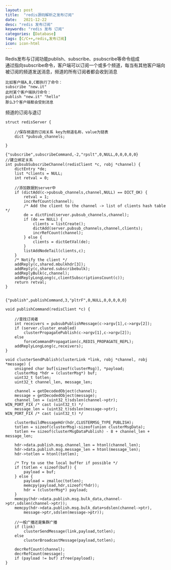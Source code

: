 ```yaml
---
layout: post
title:  "redis源码解析之发布订阅"
date:   2021-12-22
desc: "redis 发布订阅"
keywords: "redis 发布 订阅"
categories: [Database]
tags: [C/C++,redis,发布订阅]
icon: icon-html
---
```


Redis发布与订阅功能publish、subscribe、psubscribe等命令组成<br/>
通过指向subscribe命令，客户端可以订阅一个或多个频道，每当有其他客户端向被订阅的频道发送消息，频道的所有订阅者都会收到消息

    比如客户端A,B,C都执行了命令：
    subscribe "new.it"
    此时某个客户端执行命令：
    publish "new.it" "hello"
    那么3个客户端都会受到消息
    
频道的订阅与退订

    struct redisServer {
    
        //保存频道的订阅关系 key为频道名称，value为链表
        dict *pubsub_channels;
    
    }    
    
    {"subscribe",subscribeCommand,-2,"rpslt",0,NULL,0,0,0,0,0}
    //建立绑定关系
    int pubsubSubscribeChannel(redisClient *c, robj *channel) {
        dictEntry *de;
        list *clients = NULL;
        int retval = 0;
    
        //添加数据到server中
        if (dictAdd(c->pubsub_channels,channel,NULL) == DICT_OK) {
            retval = 1;
            incrRefCount(channel);
            /* Add the client to the channel -> list of clients hash table */
            de = dictFind(server.pubsub_channels,channel);
            if (de == NULL) {
                clients = listCreate();
                dictAdd(server.pubsub_channels,channel,clients);
                incrRefCount(channel);
            } else {
                clients = dictGetVal(de);
            }
            listAddNodeTail(clients,c);
        }
        /* Notify the client */
        addReply(c,shared.mbulkhdr[3]);
        addReply(c,shared.subscribebulk);
        addReplyBulk(c,channel);
        addReplyLongLong(c,clientSubscriptionsCount(c));
        return retval;
    }
    
    
    {"publish",publishCommand,3,"pltrF",0,NULL,0,0,0,0,0}
    
    void publishCommand(redisClient *c) {
    
        //查找订阅者
        int receivers = pubsubPublishMessage(c->argv[1],c->argv[2]);
        if (server.cluster_enabled)
            clusterPropagatePublish(c->argv[1],c->argv[2]);
        else
            forceCommandPropagation(c,REDIS_PROPAGATE_REPL);
        addReplyLongLong(c,receivers);
    }
    
    void clusterSendPublish(clusterLink *link, robj *channel, robj *message) {
        unsigned char buf[sizeof(clusterMsg)], *payload;
        clusterMsg *hdr = (clusterMsg*) buf;
        uint32_t totlen;
        uint32_t channel_len, message_len;
    
        channel = getDecodedObject(channel);
        message = getDecodedObject(message);
        channel_len = (uint32_t)sdslen(channel->ptr);                               WIN_PORT_FIX /* cast (uint32_t) */
        message_len = (uint32_t)sdslen(message->ptr);                               WIN_PORT_FIX /* cast (uint32_t) */
    
        clusterBuildMessageHdr(hdr,CLUSTERMSG_TYPE_PUBLISH);
        totlen = sizeof(clusterMsg)-sizeof(union clusterMsgData);
        totlen += sizeof(clusterMsgDataPublish) - 8 + channel_len + message_len;
    
        hdr->data.publish.msg.channel_len = htonl(channel_len);
        hdr->data.publish.msg.message_len = htonl(message_len);
        hdr->totlen = htonl(totlen);
    
        /* Try to use the local buffer if possible */
        if (totlen < sizeof(buf)) {
            payload = buf;
        } else {
            payload = zmalloc(totlen);
            memcpy(payload,hdr,sizeof(*hdr));
            hdr = (clusterMsg*) payload;
        }
        memcpy(hdr->data.publish.msg.bulk_data,channel->ptr,sdslen(channel->ptr));
        memcpy(hdr->data.publish.msg.bulk_data+sdslen(channel->ptr),
            message->ptr,sdslen(message->ptr));
    
        //一般广播还是集群广播
        if (link)
            clusterSendMessage(link,payload,totlen);
        else
            clusterBroadcastMessage(payload,totlen);
    
        decrRefCount(channel);
        decrRefCount(message);
        if (payload != buf) zfree(payload);
    }